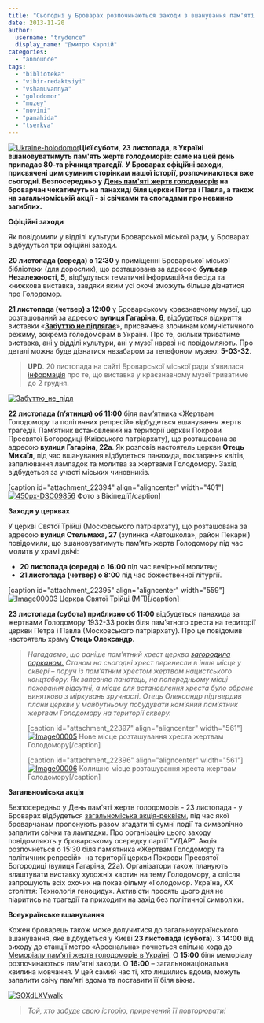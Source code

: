 ```yaml
---
title: "Сьогодні у Броварах розпочинаються заходи з вшанування пам'яті жертв Голодомору"
date: 2013-11-20
author: 
  username: "trydence"
  display_name: "Дмитро Карпій"
categories: 
  - "announce"
tags: 
  - "biblioteka"
  - "vibir-redaktsiyi"
  - "vshanuvannya"
  - "golodomor"
  - "muzey"
  - "novini"
  - "panahida"
  - "tserkva"
---
```


[![Ukraine-holodomor](https://mpz.brovary.org/wp-content/uploads/2013/11/Ukraine-holodomor.jpg)](https://mpz.brovary.org/wp-content/uploads/2013/11/Ukraine-holodomor.jpg)**Цієї суботи, 23 листопада, в Україні вшановуватимуть пам'ять **жертв голодоморів: саме на цей день припадає 80-та річниця трагедії. **У Броварах офіційні заходи, присвячені цим сумним сторінкам нашої історії, розпочинаються вже сьогодні. Безпосередньо у [День пам'яті жертв голодоморів](http://uk.wikipedia.org/wiki/%D0%94%D0%B5%D0%BD%D1%8C_%D0%BF%D0%B0%D0%BC'%D1%8F%D1%82%D1%96_%D0%B6%D0%B5%D1%80%D1%82%D0%B2_%D0%B3%D0%BE%D0%BB%D0%BE%D0%B4%D0%BE%D0%BC%D0%BE%D1%80%D1%96%D0%B2) на броварчан чекатимуть на панахиді біля церкви Петра і Павла, а також на загальноміській акції - зі свічками та спогадами про невинно загиблих.******

**Офіційні заходи**

Як повідомили у відділі культури Броварської міської ради, у Броварах відбудуться три офіційні заходи.

**20 листопада (середа) о 12:30** у приміщенні Броварської міської бібліотеки (для дорослих), що розташована за адресою **бульвар Незалежності, 5**, відбудуться тематичні інформаційна бесіда та книжкова виставка, завдяки яким усі охочі зможуть більше дізнатися про Голодомор.

**21 листопада (четвер) з 12:00** у Броварському краєзнавчому музеї, що розташований за адресою **вулиця Гагаріна, 6**, відбудеться відкриття виставки «**[Забуттю не підлягає](http://memorial.kiev.ua/expo/index.html)**», присвячена злочинам комуністичного режиму, зокрема голодоморам в Україні. Про те, скільки триватиме виставка, ані у відділі культури, ані у музеї наразі не повідомляють. Про деталі можна буде дізнатися незабаром за телефоном музею: **5-03-32**.

> **UPD**. 20 листопада на сайті Броварської міської ради з'явилася [інформація](http://www.brovary.kiev.ua/of%D1%96ts%D1%96in%D1%96-zakhodi-z-nagodi-80-tikh-rokovin-vshanuvannya-pam%E2%80%99yat%D1%96-zhertv-golodomoru) про те, що виставка у краєзнавчому музеї триватиме до 2 грудня.

[![Забуттю_не_підл](https://mpz.brovary.org/wp-content/uploads/2013/11/Zabuttyu_ne_pidl.jpg)](https://mpz.brovary.org/wp-content/uploads/2013/11/Zabuttyu_ne_pidl.jpg)

**22 листопада (п’ятниця) об 11:00** біля пам’ятника «Жертвам Голодомору та політичних репресій» відбудеться вшанування жертв трагедії. Пам’ятник встановлений на території церкви Покрови Пресвятої Богородиці (Київського патріархату), що розташована за адресою **вулиця Гагаріна, 22а**. Як розповів настоятель церкви **Отець Михаїл**, під час вшанування відбудеться панахида, покладання квітів, запалювання лампадок та молитва за жертвами Голодомору. Захід відбудеться за участі міських чиновників.

\[caption id="attachment\_22394" align="aligncenter" width="401"\][![450px-DSC09856](https://mpz.brovary.org/wp-content/uploads/2013/11/450px-DSC09856.jpg)](https://mpz.brovary.org/wp-content/uploads/2013/11/450px-DSC09856.jpg) Фото з Вікіпедії\[/caption\]

**Заходи у церквах**

У церкві Святої Трійці (Московського патріархату), що розташована за адресою **вулиця Стельмаха, 27** (зупинка «Автошкола», район Пекарні) повідомили, що вшановуватимуть пам’ять жертв Голодомору під час молитв у храмі двічі:

- **20 листопада (середа) о 16:00** під час вечірньої молитви;
- **21 листопада (четвер) о 8:00** під час божественної літургії.

\[caption id="attachment\_22395" align="aligncenter" width="559"\][![Image00003](https://mpz.brovary.org/wp-content/uploads/2013/11/Image000031.jpg)](https://mpz.brovary.org/wp-content/uploads/2013/11/Image000031.jpg) Церква Святої Трійці (МП)\[/caption\]

**23 листопада (субота) приблизно об 11:00** відбудеться панахида за жертвами Голодомору 1932-33 років біля пам’ятного хреста на території церкви Петра і Павла (Московського патріархату). Про це повідомив настоятель храму **Отець Олександр**.

> _Нагадаємо, що раніше пам’ятний хрест церква [загородила парканом.](https://mpz.brovary.org/brovarska-tserkva-peregorodila-prohid-do-pam-yatnika-zhertvam-golodomoru/) Станом на сьогодні хрест перенесли в інше місце у сквері – поруч із пам’ятним хрестом жертвам нацистського концтабору. Як запевняє панотець, на попередньому місці поховання відсутні, а місце для встановлення хреста було обране винятково з міркувань зручності. Отець Олександр підтвердив плани церкви у майбутньому побудувати кам’яний пам’ятник жертвам Голодомору на території скверу._
> 
> \[caption id="attachment\_22397" align="aligncenter" width="561"\][![Image00005](https://mpz.brovary.org/wp-content/uploads/2013/11/Image000051.jpg)](https://mpz.brovary.org/wp-content/uploads/2013/11/Image000051.jpg) Нове місце розташування хреста жертвам Голодомору\[/caption\]
> 
> \[caption id="attachment\_22396" align="aligncenter" width="561"\][![Image00006](https://mpz.brovary.org/wp-content/uploads/2013/11/Image000061.jpg)](https://mpz.brovary.org/wp-content/uploads/2013/11/Image000061.jpg) Колишнє місце розташування хреста жертвам Голодомору\[/caption\]

**Загальноміська акція**

Безпосередньо у День пам'яті жертв голодоморів - 23 листопада - у Броварах відбудеться [загальноміська акція-реквієм](https://mpz.brovary.org/vshanuymo-razom-pam-yat-nevinnih-zhertv-naystrashnishogo-v-istoriyi-lyudstva-golodomoru/), під час якої броварчанам пропонують разом згадати ті сумні події та символічно запалити свічки та лампадки. Про організацію цього заходу повідомляють у броварському осередку партії "УДАР". Акція розпочнеться о 15:30 біля пам’ятника «Жертвам Голодомору та політичних репресій»  на території церкви Покрови Пресвятої Богородиці (вулиця Гагаріна, 22а). Організатори також планують влаштувати виставку художніх картин на тему Голодомору, а опісля запрошують всіх охочих на показ фільму «Голодомор. Україна, ХХ століття: Технологія геноциду». Активісти просять цього дня не піаритись на трагедії та приходити на захід без політичної символіки.

**Всеукраїнське вшанування**

Кожен броварець також може долучитися до загальноукраїнського вшанування, яке відбудеться у Києві **23 листопада (субота)**. З **14:00** від виходу до станції метро «Арсенальна» почнеться спільна хода до [Меморіалу пам’яті жертв голодоморів в Україні](https://uk.wikipedia.org/wiki/%D0%9D%D0%B0%D1%86%D1%96%D0%BE%D0%BD%D0%B0%D0%BB%D1%8C%D0%BD%D0%B8%D0%B9_%D0%BC%D1%83%D0%B7%D0%B5%D0%B9_%C2%AB%D0%9C%D0%B5%D0%BC%D0%BE%D1%80%D1%96%D0%B0%D0%BB_%D0%BF%D0%B0%D0%BC%27%D1%8F%D1%82%D1%96_%D0%B6%D0%B5%D1%80%D1%82%D0%B2_%D0%B3%D0%BE%D0%BB%D0%BE%D0%B4%D0%BE%D0%BC%D0%BE%D1%80%D1%96%D0%B2_%D0%B2_%D0%A3%D0%BA%D1%80%D0%B0%D1%97%D0%BD%D1%96%C2%BB). О **15:00** біля меморіалу розпочинаються пам’ятні заходи. О **16:00** – загальнонаціональна хвилина мовчання. У цей самий час ті, хто лишились вдома, можуть запалити свічу пам’яті вдома та поставити її біля вікна.

[![SOXdLXVwaIk](https://mpz.brovary.org/wp-content/uploads/2013/11/SOXdLXVwaIk.jpg)](https://mpz.brovary.org/wp-content/uploads/2013/11/SOXdLXVwaIk.jpg)

> _Той, хто забуде свою історію, приречений її повторювати!_
